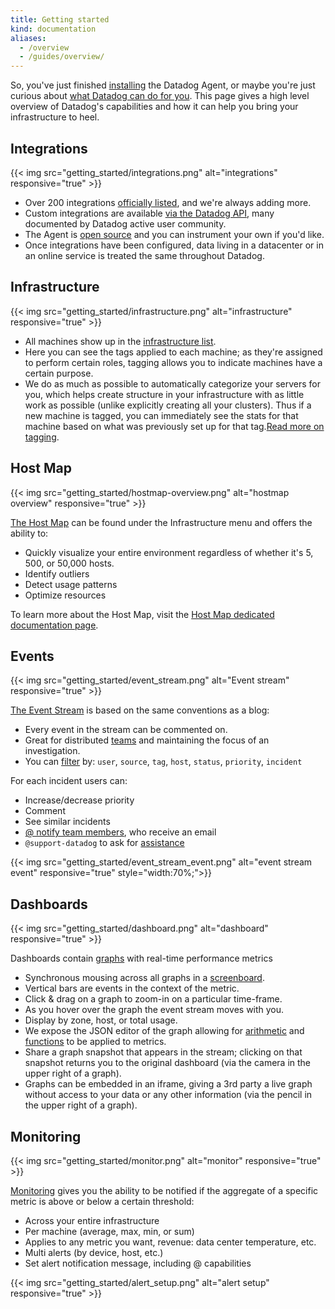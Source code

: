 ```yaml
---
title: Getting started
kind: documentation
aliases:
  - /overview
  - /guides/overview/
---
```


So, you've just finished [installing][1] the Datadog Agent, or maybe you're just curious about [what Datadog can do for you][2]. This page gives a high level overview of Datadog's capabilities and how it can help you bring your infrastructure to heel.

## Integrations

{{< img src="getting_started/integrations.png" alt="integrations" responsive="true" >}}

* Over 200 integrations [officially listed][3], and we're always adding more.
* Custom integrations are available [via the Datadog API][4], many documented by Datadog active user community.
* The Agent is [open source][5] and you can instrument your own if you'd like.
* Once integrations have been configured, data living in a datacenter or
in an online service is treated the same throughout Datadog.

## Infrastructure

{{< img src="getting_started/infrastructure.png" alt="infrastructure" responsive="true" >}}

* All machines show up in the [infrastructure list][6].
* Here you can see the tags applied to each machine; as they're assigned to
perform certain roles, tagging allows you to indicate machines have
a certain purpose.
* We do as much as possible to automatically categorize your servers
for you, which helps create structure in your infrastructure with as little
work as possible (unlike explicitly creating all your clusters).
Thus if a new machine is tagged, you can immediately see the stats
for that machine based on what was previously set up for that tag.[Read more on tagging][7].

## Host Map

{{< img src="getting_started/hostmap-overview.png" alt="hostmap overview" responsive="true" >}}

[The Host Map][8] can be found under the Infrastructure menu and offers the ability to:

* Quickly visualize your entire environment regardless of whether it's 5, 500, or 50,000 hosts.
* Identify outliers
* Detect usage patterns
* Optimize resources

To learn more about the Host Map, visit the [Host Map dedicated documentation page][8].

## Events

{{< img src="getting_started/event_stream.png" alt="Event stream" responsive="true" >}}

[The Event Stream][9] is based on the same conventions as a blog:

* Every event in the stream can be commented on.
* Great for distributed [teams][10] and maintaining the focus of an investigation.
* You can [filter][11] by: `user`, `source`, `tag`, `host`, `status`, `priority`, `incident`

For each incident users can:

* Increase/decrease priority
* Comment
* See similar incidents
* [@ notify team members][12], who receive an email
* `@support-datadog` to ask for [assistance][13]

{{< img src="getting_started/event_stream_event.png" alt="event stream event" responsive="true" style="width:70%;">}}

## Dashboards

{{< img src="getting_started/dashboard.png" alt="dashboard" responsive="true" >}}

Dashboards contain [graphs][14] with real-time performance metrics

* Synchronous mousing across all graphs in a [screenboard][15].
* Vertical bars are events in the context of the metric.
* Click & drag on a graph to zoom-in on a particular time-frame.
* As you hover over the graph the event stream moves with you.
* Display by zone, host, or total usage.
* We expose the JSON editor of the graph allowing for [arithmetic][16] and
[functions][17] to be applied to metrics.
* Share a graph snapshot that appears in the stream; clicking on
that snapshot returns you to the original dashboard (via the camera in the upper right of a graph).
* Graphs can be embedded in an iframe, giving a 3rd party a live graph
without access to your data or any other information (via the pencil in the upper right of a graph).

## Monitoring

{{< img src="getting_started/monitor.png" alt="monitor" responsive="true" >}}

[Monitoring][18] gives you the ability to be notified if the aggregate of a specific
metric is above or below a certain threshold:

* Across your entire infrastructure
* Per machine (average, max, min, or sum)
* Applies to any metric you want, revenue: data center temperature, etc.
* Multi alerts (by device, host, etc.)
* Set alert notification message, including @ capabilities

{{< img src="getting_started/alert_setup.png" alt="alert setup" responsive="true" >}}

[1]: /agent
[2]: http://www.datadoghq.com/product
[3]: http://www.datadoghq.com/integrations
[4]: /api
[5]: https://github.com/DataDog/dd-agent
[6]: /graphing/infrastructure
[7]: /tagging
[8]: /graphing/infrastructure/hostmap
[9]: /graphing/event_stream
[10]: /account_management/team
[11]: https://www.datadoghq.com/blog/filter-datadog-events-stream-pinpoint-events-infrastructure
[12]: /graphing/event_stream/#@-notifications
[13]: /help
[14]: /graphing
[15]: /graphing/dashboards/screenboard
[16]: /graphing/functions
[17]: https://www.datadoghq.com/blog/rank-filter-performance-monitoring-metrics-top-function
[18]: /monitors
